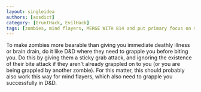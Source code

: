 ```yaml
---
layout: singleidea
authors: [aosdict]
category: [GruntHack, EvilHack]
tags: [zombies, mind flayers, MERGE WITH 814 and put primary focus on mind flayers]
---
```

To make zombies more bearable than giving you immediate deathly illness or brain drain, do it like D&amp;D where they need to grapple you before biting you. Do this by giving them a sticky grab attack, and ignoring the existence of their bite attack if they aren't already grappled on to you (or you are being grappled by another zombie). For this matter, this should probably also work this way for mind flayers, which also need to grapple you successfully in D&D.
